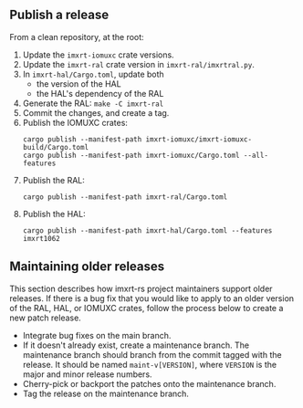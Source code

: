 ## Publish a release

From a clean repository, at the root:

1. Update the `imxrt-iomuxc` crate versions.
2. Update the `imxrt-ral` crate version in `imxrt-ral/imxrtral.py`.
3. In `imxrt-hal/Cargo.toml`, update both
    - the version of the HAL
    - the HAL's dependency of the RAL
4. Generate the RAL: `make -C imxrt-ral`
5. Commit the changes, and create a tag.
6. Publish the IOMUXC crates:
    ```
    cargo publish --manifest-path imxrt-iomuxc/imxrt-iomuxc-build/Cargo.toml
    cargo publish --manifest-path imxrt-iomuxc/Cargo.toml --all-features
    ```
7. Publish the RAL:
    ```
    cargo publish --manifest-path imxrt-ral/Cargo.toml
    ```
8. Publish the HAL:
    ```
    cargo publish --manifest-path imxrt-hal/Cargo.toml --features imxrt1062
    ```

## Maintaining older releases

This section describes how imxrt-rs project maintainers support older releases.
If there is a bug fix that you would like to apply to an older version of the
RAL, HAL, or IOMUXC crates, follow the process below to create a new patch
release.

- Integrate bug fixes on the main branch.
- If it doesn't already exist, create a maintenance branch. The maintenance branch should
  branch from the commit tagged with the release. It should be named `maint-v[VERSION]`,
  where `VERSION` is the major and minor release numbers.
- Cherry-pick or backport the patches onto the maintenance branch.
- Tag the release on the maintenance branch.
